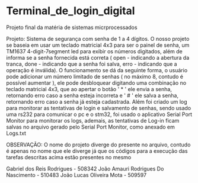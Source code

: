 # Terminal_de_login_digital
Projeto final da matéria de sistemas micrprocessados

Projeto: Sistema de segurança com senha de 1 a 4 dígitos.
O nosso projeto se baseia em usar um teclado matricial 4x3 para ser o painel de senha, um TM1637
4-digit-7segment led para exibir os números digitados, além de informa se a senha fornecida está correta ( open - indicando a abertura da tranca, 
done - indicando que a senha foi salva, erro - indicando que a operação é inválida).
O funcionamento se dá da seguinte forma, o usuário pode adicionar um número limitado de senhas 
( no máximo 8, contudo é possível aumentar ), ele pode desbloquear digitando uma combinação no teclado matricial 4x3,
que ao apertar o botão ' * ' ele envia a senha, retornando erro caso a senha esteja incorreta e ' # ' ele salva a senha,
retornando erro caso a senha já esteja cadastrada. Além foi criado um log para monitorar as tentativas de login e salvamento
de senhas, sendo usado uma rs232 para comunicar o pc e o stm32, foi usado o aplicativo Serial Port Monitor para monitorar os logs,
ademais, as tentativas de Log-in ficam salvas no arquivo gerado pelo Serial Port Monitor, como anexado em Logs.txt

OBSERVAÇÃO: O nome do projeto diverge do presente no arquivo, contudo é apenas no nome que ele diverge já que os códigos para a execução
das tarefas descritas acima estão presentes no mesmo


Gabriel dos Reis Rodrigues - 508342
João Amauri Rodrigues Do Nascimento - 510483 
João Lucas Oliveira Mota - 509597 
